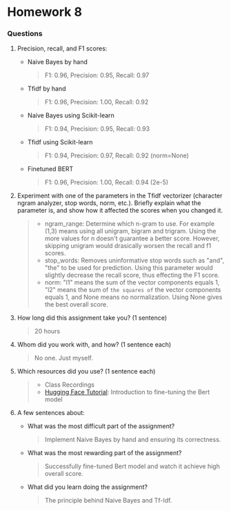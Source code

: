 # Homework 8
### Questions

1. Precision, recall, and F1 scores:
    - Naive Bayes by hand
        > F1: 0.96, Precision: 0.95, Recall: 0.97
    - Tfidf by hand
        > F1: 0.96, Precision: 1.00, Recall: 0.92
    - Naive Bayes using Scikit-learn
        > F1: 0.94, Precision: 0.95, Recall: 0.93
    - Tfidf using Scikit-learn
        > F1: 0.94, Precision: 0.97, Recall: 0.92 (norm=None)
    - Finetuned BERT
        > F1: 0.96, Precision: 1.00, Recall: 0.94 (2e-5)

2. Experiment with one of the parameters in the Tfidf vectorizer (character ngram analyzer, stop words, norm, etc.). Briefly explain what the parameter is, and show how it affected the scores when you changed it.
    >- ngram_range: Determine which n-gram to use. For example (1,3) means using all unigram, bigram and trigram. Using the more values for n doesn't guarantee a better score. However, skipping unigram would drasically worsen the recall and f1 scores.
    >- stop_words: Removes uninformative stop words such as "and", "the" to be used for prediction. Using this parameter would slightly decrease the recall score, thus effecting the F1 score.
    >- norm: "l1" means the sum of the vector components equals 1, "l2" means the sum of `the squares of` the vector components equals 1, and None means no normalization. Using None gives the best overall score.

3. How long did this assignment take you? (1 sentence)
    > 20 hours

4. Whom did you work with, and how? (1 sentence each)
    > No one. Just myself.

5. Which resources did you use? (1 sentence each)
    >- Class Recordings
    >- [Hugging Face Tutorial](https://huggingface.co/docs/transformers/training): Introduction to fine-tuning the Bert model

6. A few sentences about:
    - What was the most difficult part of the assignment?
        > Implement Naive Bayes by hand and ensuring its correctness.
    - What was the most rewarding part of the assignment?
        > Successfully fine-tuned Bert model and watch it achieve high overall score.
    - What did you learn doing the assignment?
        > The principle behind Naive Bayes and Tf-Idf.